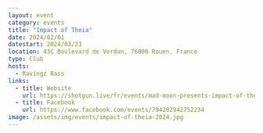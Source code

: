 ```yaml
---
layout: event
category: events
title: "Impact of Theia"
date: 2024/02/01
datestart: 2024/03/23
location: 43C Boulevard de Verdun, 76000 Rouen, France
type: Club
hosts:
  - Ravingz Bass
links:
  - title: Website
    url: https://shotgun.live/fr/events/mad-moon-presents-impact-of-theia
  - title: Facebook
    url: https://www.facebook.com/events/794202942752234
image: /assets/img/events/impact-of-theia-2024.jpg
---
```

